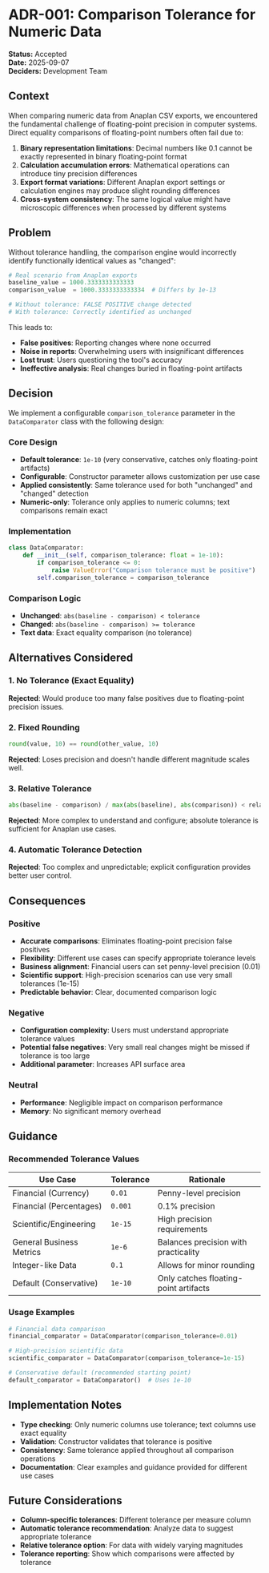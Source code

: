 # ADR-001: Comparison Tolerance for Numeric Data

**Status:** Accepted  
**Date:** 2025-09-07  
**Deciders:** Development Team  

## Context

When comparing numeric data from Anaplan CSV exports, we encountered the fundamental challenge of floating-point precision in computer systems. Direct equality comparisons of floating-point numbers often fail due to:

1. **Binary representation limitations**: Decimal numbers like 0.1 cannot be exactly represented in binary floating-point format
2. **Calculation accumulation errors**: Mathematical operations can introduce tiny precision differences
3. **Export format variations**: Different Anaplan export settings or calculation engines may produce slight rounding differences
4. **Cross-system consistency**: The same logical value might have microscopic differences when processed by different systems

## Problem

Without tolerance handling, the comparison engine would incorrectly identify functionally identical values as "changed":

```python
# Real scenario from Anaplan exports
baseline_value = 1000.3333333333333
comparison_value  = 1000.3333333333334  # Differs by 1e-13

# Without tolerance: FALSE POSITIVE change detected
# With tolerance: Correctly identified as unchanged
```

This leads to:
- **False positives**: Reporting changes where none occurred
- **Noise in reports**: Overwhelming users with insignificant differences  
- **Lost trust**: Users questioning the tool's accuracy
- **Ineffective analysis**: Real changes buried in floating-point artifacts

## Decision

We implement a configurable `comparison_tolerance` parameter in the `DataComparator` class with the following design:

### Core Design
- **Default tolerance**: `1e-10` (very conservative, catches only floating-point artifacts)
- **Configurable**: Constructor parameter allows customization per use case
- **Applied consistently**: Same tolerance used for both "unchanged" and "changed" detection
- **Numeric-only**: Tolerance only applies to numeric columns; text comparisons remain exact

### Implementation
```python
class DataComparator:
    def __init__(self, comparison_tolerance: float = 1e-10):
        if comparison_tolerance <= 0:
            raise ValueError("Comparison tolerance must be positive")
        self.comparison_tolerance = comparison_tolerance
```

### Comparison Logic
- **Unchanged**: `abs(baseline - comparison) < tolerance`
- **Changed**: `abs(baseline - comparison) >= tolerance`  
- **Text data**: Exact equality comparison (no tolerance)

## Alternatives Considered

### 1. No Tolerance (Exact Equality)
**Rejected**: Would produce too many false positives due to floating-point precision issues.

### 2. Fixed Rounding
```python
round(value, 10) == round(other_value, 10)
```
**Rejected**: Loses precision and doesn't handle different magnitude scales well.

### 3. Relative Tolerance
```python
abs(baseline - comparison) / max(abs(baseline), abs(comparison)) < relative_tolerance
```
**Rejected**: More complex to understand and configure; absolute tolerance is sufficient for Anaplan use cases.

### 4. Automatic Tolerance Detection
**Rejected**: Too complex and unpredictable; explicit configuration provides better user control.

## Consequences

### Positive
- **Accurate comparisons**: Eliminates floating-point precision false positives
- **Flexibility**: Different use cases can specify appropriate tolerance levels
- **Business alignment**: Financial users can set penny-level precision (0.01)
- **Scientific support**: High-precision scenarios can use very small tolerances (1e-15)
- **Predictable behavior**: Clear, documented comparison logic

### Negative
- **Configuration complexity**: Users must understand appropriate tolerance values
- **Potential false negatives**: Very small real changes might be missed if tolerance is too large
- **Additional parameter**: Increases API surface area

### Neutral
- **Performance**: Negligible impact on comparison performance
- **Memory**: No significant memory overhead

## Guidance

### Recommended Tolerance Values

| Use Case | Tolerance | Rationale |
|----------|-----------|-----------|
| Financial (Currency) | `0.01` | Penny-level precision |
| Financial (Percentages) | `0.001` | 0.1% precision |
| Scientific/Engineering | `1e-15` | High precision requirements |
| General Business Metrics | `1e-6` | Balances precision with practicality |
| Integer-like Data | `0.1` | Allows for minor rounding |
| Default (Conservative) | `1e-10` | Only catches floating-point artifacts |

### Usage Examples
```python
# Financial data comparison
financial_comparator = DataComparator(comparison_tolerance=0.01)

# High-precision scientific data  
scientific_comparator = DataComparator(comparison_tolerance=1e-15)

# Conservative default (recommended starting point)
default_comparator = DataComparator()  # Uses 1e-10
```

## Implementation Notes

- **Type checking**: Only numeric columns use tolerance; text columns use exact equality
- **Validation**: Constructor validates that tolerance is positive
- **Consistency**: Same tolerance applied throughout all comparison operations
- **Documentation**: Clear examples and guidance provided for different use cases

## Future Considerations

- **Column-specific tolerances**: Different tolerance per measure column
- **Automatic tolerance recommendation**: Analyze data to suggest appropriate tolerance
- **Relative tolerance option**: For data with widely varying magnitudes
- **Tolerance reporting**: Show which comparisons were affected by tolerance
